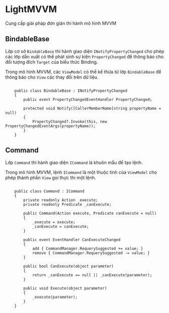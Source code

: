 # LightMVVM
Cung cấp giải pháp đơn giản thi hành mô hình MVVM

## BindableBase
Lớp cơ sở `BindableBase` thi hành giao diện `INotifyPropertyChanged` cho phép các lớp dẫn xuất có thể phát sinh sự kiện `PropertyChanged` để thông báo cho đối tượng đích `Target` của biểu thức Binding.

Trong mô hình MVVM, các `ViewModel` có thể kế thừa từ lớp `BindableBase` để thông báo cho `View` các thay đổi trên dữ liệu.
<pre><code>
    public class BindableBase : INotifyPropertyChanged
    {
        public event PropertyChangedEventHandler PropertyChanged;

        protected void Notify([CallerMemberName]string propertyName = null)
        {
            PropertyChanged?.Invoke(this, new PropertyChangedEventArgs(propertyName));
        }
    }
</code></pre>

## Command
Lớp `Command` thi hành giao diện `ICommand` là khuôn mẫu để tạo lệnh.

Trong mô hình MVVM, lệnh `ICommand` là một thuộc tính của `ViewModel` cho phép thành phần `View` gọi thực thi một lệnh.

<pre><code>
    public class Command : ICommand
    {
        private readonly Action<object> _execute;
        private readonly Predicate<object> _canExecute;

        public Command(Action<object> execute, Predicate<object> canExecute = null)
        {
            _execute = execute;
            _canExecute = canExecute;
        }

        public event EventHandler CanExecuteChanged
        {
            add { CommandManager.RequerySuggested += value; }
            remove { CommandManager.RequerySuggested -= value; }
        }

        public bool CanExecute(object parameter)
        {
            return _canExecute == null || _canExecute(parameter);
        }

        public void Execute(object parameter)
        {
            _execute(parameter);
        }
    }
</code></pre>
